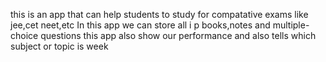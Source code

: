 this is an app that can help students to study for compatative exams like jee,cet neet,etc
In this app we can store all i p books,notes and multiple-choice questions
this app also show our performance and also tells which subject or topic is week
